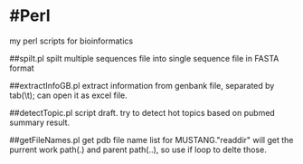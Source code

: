 #Perl
====

my perl scripts for bioinformatics 

##spilt.pl 
spilt multiple sequences file into single sequence file in FASTA format

##extractInfoGB.pl
extract information from genbank file, separated by tab(\t); can open it as excel file.

##detectTopic.pl
script draft. try to detect hot topics based on pubmed summary result.

##getFileNames.pl
get pdb file name list for MUSTANG."readdir" will get the purrent work path(.) and parent path(..), so use if loop to delte those.
